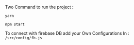 Two Command to run the project : 

 ```yarn```

 ```npm start```


To connect with firebase DB add your Own Configurations In : ```/src/config/fb.js``` 
